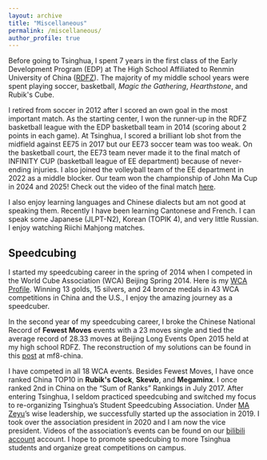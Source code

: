 ```yaml
---
layout: archive
title: "Miscellaneous"
permalink: /miscellaneous/
author_profile: true
---
```


Before going to Tsinghua, I spent 7 years in the first class of the Early Development Program (EDP) at The High School Affiliated to Renmin University of China ([RDFZ](https://www.rdfz.cn/en/)). The majority of my middle school years were spent playing soccer, basketball, *Magic the Gathering*, *Hearthstone*, and Rubik's Cube. 

I retired from soccer in 2012 after I scored an own goal in the most important match. As the starting center, I won the runner-up in the RDFZ basketball league with the EDP basketball team in 2014 (scoring about 2 points in each game). At Tsinghua, I scored a brilliant lob shot from the midfield against EE75 in 2017 but our EE73 soccer team was too weak. On the basketball court, the EE73 team never made it to the final match of INFINITY CUP (basketball league of EE department) because of never-ending injuries. I also joined the volleyball team of the EE department in 2022 as a middle blocker. Our team won the championship of John Ma Cup in 2024 and 2025! Check out the video of the final match [here](https://www.bilibili.com/video/BV1CT421y7QS).

I also enjoy learning languages and Chinese dialects but am not good at speaking them. Recently I have been learning Cantonese and French. I can speak some Japanese (JLPT-N2), Korean (TOPIK 4), and very little Russian. I enjoy watching Riichi Mahjong matches.

Speedcubing
------

I started my speedcubing career in the spring of 2014 when I competed in the World Cube Association (WCA) Beijing Spring 2014. Here is my [WCA Profile](https://www.worldcubeassociation.org/persons/2014ZHAN11). Winning 13 golds, 15 silvers, and 24 bronze medals in 43 WCA competitions in China and the U.S., I enjoy the amazing journey as a speedcuber.

In the second year of my speedcubing career, I broke the Chinese National Record of **Fewest Moves** events with a 23 moves single and tied the average record of 28.33 moves at Beijing Long Events Open 2015 held at my high school RDFZ. The reconstruction of my solutions can be found in this [post](http://bbs.mf8-china.com/forum.php?mod=viewthread&tid=105238&extra=page%3D2) at mf8-china.

I have competed in all 18 WCA events. Besides Fewest Moves, I have once ranked China TOP10 in **Rubik's Clock**, **Skewb**, and **Megaminx**. I once ranked 2nd in China on the “Sum of Ranks” Rankings in July 2017. After entering Tsinghua, I seldom practiced speedcubing and switched my focus to re-organizing Tsinghua’s Student Speedcubing Association. Under [MA Zeyu](https://mazeyu.github.io/)’s wise leadership, we successfully started up the association in 2019. I took over the association president in 2020 and I am now the vice president. Videos of the association’s events can be found on our [bilibili account](https://space.bilibili.com/1707749452/) account. I hope to promote speedcubing to more Tsinghua students and organize great competitions on campus.
